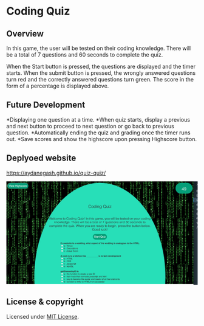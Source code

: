 # Coding Quiz

## Overview

In this game, the user will be tested on their coding
knowledge. There will be a total of 7 questions and 60 seconds to complete
the quiz. 

When the Start button is pressed, the questions are displayed and the timer starts. 
When the submit button is pressed, the wrongly answered questions turn red and the 
correctly answered questions turn green. The score in the form of a percentage is displayed
above. 

## Future Development

*Displaying one question at a time. 
*When quiz starts, display a previous and next button 
to proceed to next question or go back to previous question. 
*Automatically ending the quiz and grading once the timer runs out. 
*Save scores and show the highscore upon pressing Highscore button.

## Deplyoed website
https://aydanegash.github.io/quiz-quiz/ 

![](assets/images/deployedWebsite.png)

## License & copyright

Licensed under [MIT License](License).


                    
